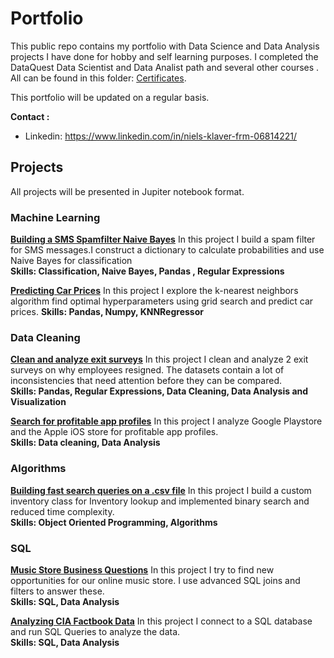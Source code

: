 # Portfolio

This public repo contains my portfolio with Data Science and Data Analysis projects I have done for hobby and self learning purposes. I completed the DataQuest Data Scientist and Data Analist path and several other courses . All can be found in this folder:  [Certificates](https://github.com/NielsKlaver/Portfolio/tree/master/Certificates). 

This portfolio will be updated on a regular basis. 

__Contact :__
* Linkedin: https://www.linkedin.com/in/niels-klaver-frm-06814221/


## Projects

All projects will be presented in Jupiter notebook format.


### Machine Learning

[__Building a SMS Spamfilter Naive Bayes__](https://nbviewer.jupyter.org/github/NielsKlaver/Portfolio_projects_credentials/blob/master/Projects/Building%20a%20SMS%20Spam%20Filter%20Naive%20Bayes/Building%20a%20SMS%20Spam%20Filter%20Naive%20Bayes.ipynb?flush_cache=true) In this project I build a spam filter for SMS messages.I construct a dictionary to calculate probabilities and use Naive Bayes for classification <br>__Skills: Classification, Naive Bayes, Pandas , Regular Expressions__

[__Predicting Car Prices__](https://nbviewer.jupyter.org/github/NielsKlaver/Portfolio_projects_credentials/blob/master/Projects/Predicting%20Car%20Prices%20-%20KNN%20Regressor/Predicting%20car%20prices%20KNNRegressor.ipynb?flush_cache=true) In this project I explore the k-nearest neighbors algorithm find optimal hyperparameters using grid search and predict car prices.
__Skills: Pandas, Numpy, KNNRegressor__

### Data Cleaning

[__Clean and analyze exit surveys__](https://nbviewer.jupyter.org/github/NielsKlaver/Portfolio_projects_credentials/blob/master/Projects/Clean%20And%20Analyze%20Employee%20Exit%20Surveys/Exit%20survey%20analysis.ipynb?flush_cache=true) In this project I clean and analyze 2 exit surveys on why employees resigned. The datasets contain a lot of inconsistencies that need attention before they can be compared.<br> __Skills: Pandas, Regular Expressions, Data Cleaning, Data Analysis and Visualization__

[__Search for profitable app profiles__](https://nbviewer.jupyter.org/github/NielsKlaver/Portfolio_projects_credentials/blob/master/Projects/Profitable%20App%20Profiles%20for%20the%20App%20Store%20and%20Google%20Play%20Markets/app_store.ipynb?flush_cache=true)  In this project I  analyze Google Playstore and the Apple iOS store for profitable app profiles.<br>__Skills: Data cleaning, Data Analysis__

### Algorithms 

[__Building fast search queries on a .csv file__](https://nbviewer.jupyter.org/github/NielsKlaver/Portfolio_projects_credentials/blob/master/Projects/Building%20Fast%20Queries%20on%20Inventory%20CSV/Building%20Fast%20Queries%20on%20a%20CSV.ipynb?flush_cache=true) In this project I build a custom inventory class for Inventory lookup and implemented binary search and reduced time complexity.<br>
__Skills: Object Oriented Programming, Algorithms__

### SQL

[__Music Store Business Questions__](https://nbviewer.jupyter.org/github/NielsKlaver/Portfolio_projects_credentials/blob/master/Projects/Answering%20Music%20Store%20%20Business%20Questions%20using%20SQL/Answering%20Business%20Questions%20with%20SQL.ipynb?flush_cache=true) In this project I try to find new opportunities for our online music store. I use advanced SQL joins and filters to answer these.<br>
__Skills: SQL, Data Analysis__

[__Analyzing CIA Factbook Data__](https://github.com/NielsKlaver/Portfolio_projects_credentials/blob/master/Projects/Analyzing%20CIA%20Factbook%20Data%20Using%20SQL/Analyzing%20CIA%20Factbook%20Data%20Using%20Python%20and%20SQL.ipynb) In this project I connect to a SQL database and run SQL Queries to analyze the data.<br>__Skills: SQL, Data Analysis__







